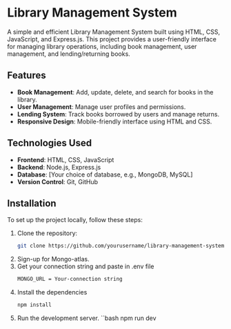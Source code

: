 # Library Management System

A simple and efficient Library Management System built using HTML, CSS, JavaScript, and Express.js. This project provides a user-friendly interface for managing library operations, including book management, user management, and lending/returning books.

## Features

- **Book Management**: Add, update, delete, and search for books in the library.
- **User Management**: Manage user profiles and permissions.
- **Lending System**: Track books borrowed by users and manage returns.
- **Responsive Design**: Mobile-friendly interface using HTML and CSS.

## Technologies Used

- **Frontend**: HTML, CSS, JavaScript
- **Backend**: Node.js, Express.js
- **Database**: [Your choice of database, e.g., MongoDB, MySQL]
- **Version Control**: Git, GitHub

## Installation

To set up the project locally, follow these steps:

1. Clone the repository:
   ```bash
   git clone https://github.com/yourusername/library-management-system.git
   ```
2. Sign-up for Mongo-atlas.
3. Get your connection string and paste in .env file
   ```bash
   MONGO_URL = Your-connection string
   ```
4. Install the dependencies
   ```bash
   npm install
   ```
5. Run the development server.
   ``bash
   npm run dev
   ```
